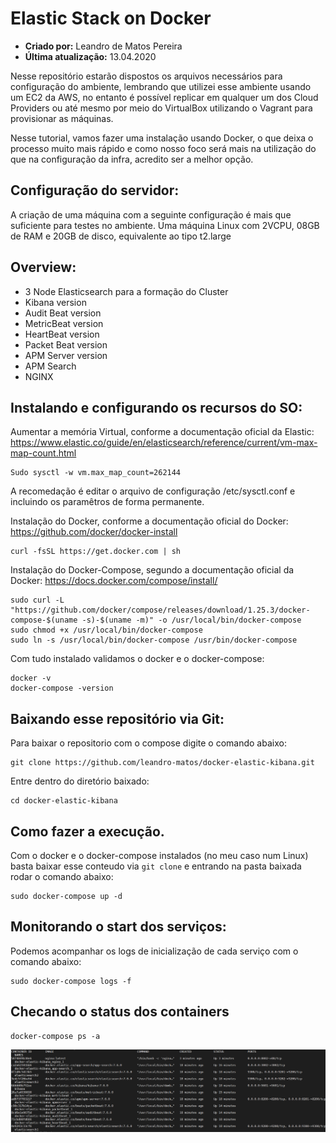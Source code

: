 # Elastic Stack on Docker
* **Criado por:** Leandro de Matos Pereira<br>
* **Última atualização:** 13.04.2020

Nesse repositório estarão dispostos os arquivos necessários para configuração do ambiente, lembrando que utilizei esse ambiente usando um EC2 da AWS, no entanto é possível replicar em qualquer um dos Cloud Providers ou até mesmo por meio do VirtualBox utilizando o Vagrant para provisionar as máquinas.

Nesse tutorial, vamos fazer uma instalação usando Docker, o que deixa o processo muito mais rápido e como nosso foco será mais na utilização do que na configuração da infra, acredito ser a melhor opção.

## Configuração do servidor:

A criação de uma máquina com a seguinte configuração é mais que suficiente para testes no ambiente. Uma máquina Linux com 2VCPU, 08GB de RAM e 20GB de disco, equivalente ao tipo t2.large

## Overview:

*	3 Node Elasticsearch para a formação do Cluster
*	Kibana version
*	Audit Beat version
*	MetricBeat version
*	HeartBeat version
*	Packet Beat version
*	APM Server version
*	APM Search
*	NGINX

## Instalando e configurando os recursos do SO:

Aumentar a memória Virtual, conforme a documentação oficial da Elastic: https://www.elastic.co/guide/en/elasticsearch/reference/current/vm-max-map-count.html

```
Sudo sysctl -w vm.max_map_count=262144 
```
A recomedação é editar o arquivo de configuração /etc/sysctl.conf e incluindo os paramêtros de forma permanente.


Instalação do Docker, conforme a documentação oficial do Docker: https://github.com/docker/docker-install

```
curl -fsSL https://get.docker.com | sh
```

Instalação do Docker-Compose, segundo a documentação oficial da Docker: https://docs.docker.com/compose/install/

```
sudo curl -L "https://github.com/docker/compose/releases/download/1.25.3/docker-compose-$(uname -s)-$(uname -m)" -o /usr/local/bin/docker-compose
sudo chmod +x /usr/local/bin/docker-compose
sudo ln -s /usr/local/bin/docker-compose /usr/bin/docker-compose

```

Com tudo instalado validamos o docker e o docker-compose:

```
docker -v
docker-compose -version
```

## Baixando esse repositório via Git:
Para baixar o repositorio com o compose digite o comando abaixo:
```
git clone https://github.com/leandro-matos/docker-elastic-kibana.git
```
Entre dentro do diretório baixado:
```
cd docker-elastic-kibana
```

## Como fazer a execução.
Com o docker e o docker-compose instalados (no meu caso num Linux) basta baixar esse conteudo via ```git clone``` e entrando na pasta baixada rodar o comando abaixo:

```
sudo docker-compose up -d
```
  
## Monitorando o start dos serviços:
Podemos acompanhar os logs de inicialização de cada serviço com o comando abaixo:
```
sudo docker-compose logs -f
```

## Checando o status dos containers
```
docker-compose ps -a
```
![](images/docker-ps.png)

